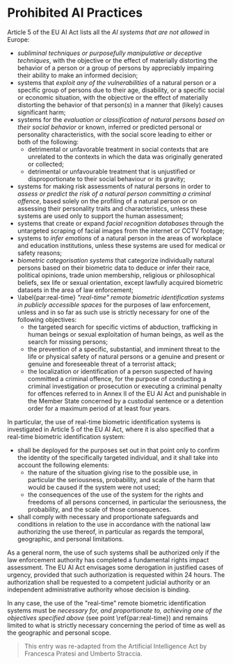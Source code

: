 # Prohibited AI Practices

Article 5 of the EU AI Act lists all the *AI systems that are not allowed* in Europe:

- *subliminal techniques or purposefully manipulative or deceptive techniques*, with the objective or the effect of materially distorting the behavior of a person or a group of persons by appreciably impairing their ability to make an informed decision;
- systems that *exploit any of the vulnerabilities* of a natural person or a specific group of persons due to their age, disability, or a specific social or economic situation, with the objective or the effect of materially distorting the behavior of that person(s) in a manner that (likely) causes significant harm;
- systems for the *evaluation or classification of natural persons based on their social behavior* or known, inferred or predicted personal or personality characteristics, with the social score leading to either or both of the following:
  - detrimental or unfavorable treatment in social contexts that are unrelated to the contexts in which the data was originally generated or collected;
  - detrimental or unfavourable treatment that is unjustified or disproportionate to their social behaviour or its gravity;
- systems for making risk assessments of natural persons in order to *assess or predict the risk of a natural person committing a criminal offence*, based solely on the profiling of a natural person or on assessing their personality traits and characteristics, unless these systems are used only to support the human assessment;
- systems that create or expand *facial recognition databases* through the untargeted scraping of facial images from the internet or CCTV footage;
- systems to *infer emotions* of a natural person in the areas of workplace and education institutions, unless these systems are used for medical or safety reasons;
- *biometric categorisation systems* that categorize individually natural persons based on their biometric data to deduce or infer their race, political opinions, trade union membership, religious or philosophical beliefs, sex life or sexual orientation, except lawfully acquired biometric datasets in the area of law enforcement;
- \label{par:real-time} *"real-time" remote biometric identification systems in publicly accessible spaces* for the purposes of law enforcement, unless and in so far as such use is strictly necessary for one of the following objectives:
  - the targeted search for specific victims of abduction, trafficking in human beings or sexual exploitation of human beings, as well as the search for missing persons;
  - the prevention of a specific, substantial, and imminent threat to the life or physical safety of natural persons or a genuine and present or genuine and foreseeable threat of a terrorist attack;
  - the localization or identification of a person suspected of having committed a criminal offence, for the purpose of conducting a criminal investigation or prosecution or executing a criminal penalty for offences referred to in Annex II of the EU AI Act and punishable in the Member State concerned by a custodial sentence or a detention order for a maximum period of at least four years.
   
In particular, the use of real-time biometric identification systems is investigated in Article 5 of the EU AI Act, where it is also specified that a real-time biometric identification system:
- shall be deployed for the purposes set out in that point only to confirm the identity of the specifically targeted individual, and it shall take into account the following elements:
  - the nature of the situation giving rise to the possible use, in particular the seriousness, probability, and scale of the harm that would be caused if the system were not used;
  - the consequences of the use of the system for the rights and freedoms of all persons concerned, in particular the seriousness, the probability, and the scale of those consequences.
- shall comply with necessary and proportionate safeguards and conditions in relation to the use in accordance with the national law authorizing the use thereof, in particular as regards the temporal, geographic, and personal limitations.

As a general norm, the use of such systems shall be authorized only if the law enforcement authority
has completed a fundamental rights impact assessment. The EU AI Act envisages some derogation in justified cases of urgency, provided that such authorization is requested within 24 hours. The authorization shall be requested to a competent judicial authority or an independent administrative authority whose decision is binding.

In any case, the use of the "real-time" remote biometric identification systems must be *necessary for, and proportionate to, achieving one of the objectives specified above* (see point \ref{par:real-time}) and remains limited to what is strictly necessary concerning the period of time as well as the geographic and personal scope.

> This entry was re-adapted from the Artificial Intelligence Act by Francesca Pratesi and Umberto Straccia.
